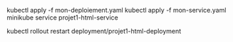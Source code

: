 kubectl apply -f mon-deploiement.yaml
kubectl apply -f mon-service.yaml
minikube service projet1-html-service

kubectl rollout restart deployment/projet1-html-deployment